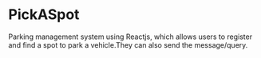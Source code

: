 # PickASpot
Parking management system using Reactjs, which allows users to register and find a spot to park
a vehicle.They can also send the message/query.






